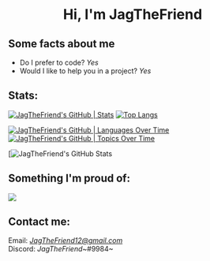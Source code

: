<h1 align="center"> Hi, I'm JagTheFriend </h1>

## Some facts about me</h2>

- Do I prefer to code? _Yes_
- Would I like to help you in a project? _Yes_

## Stats:
[![JagTheFriend's GitHub | Stats](https://stats.quine.sh/JagTheFriend/github?theme=dark)](http://localhost:3000?utm_source=widgets&utm_campaign=JagTheFriend) [![Top Langs](https://github-readme-stats.vercel.app/api/top-langs/?username=JagTheFriend&theme=tokyonight)](https://github.com/anuraghazra/github-readme-stats)


[![JagTheFriend's GitHub | Languages Over Time](https://stats.quine.sh/JagTheFriend/languages-over-time?theme=dark)](http://localhost:3000?utm_source=widgets&utm_campaign=JagTheFriend)
[![JagTheFriend's GitHub | Topics Over Time](https://stats.quine.sh/JagTheFriend/topics-over-time?theme=dark)](http://localhost:3000?utm_source=widgets&utm_campaign=JagTheFriend)

[![JagTheFriend's GitHub Stats](https://github-profile-trophy.vercel.app/?username=JagTheFriend)

## Something I'm proud of:
<img src="https://cdn.discordapp.com/attachments/803194042757808182/817497523262062612/unknown.png"/>

## Contact me:

Email: <a href="mailto:JagTheFriend12@gmail.com">_JagTheFriend12@gmail.com_</a> \
Discord: _JagTheFriend_~#9984~
